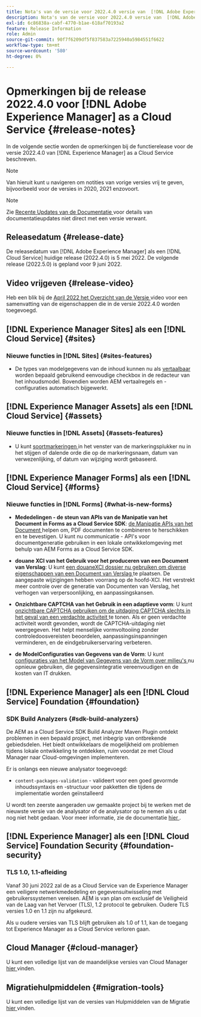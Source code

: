 ```yaml
---
title: Nota's van de versie voor 2022.4.0 versie van  [!DNL Adobe Experience Manager]  as a Cloud Service.
description: Nota's van de versie voor 2022.4.0 versie van  [!DNL Adobe Experience Manager]  as a Cloud Service.
exl-id: 6c86838a-cabf-4770-b1ae-618af70193a2
feature: Release Information
role: Admin
source-git-commit: 90f7f6209df5f837583a7225940a5984551f6622
workflow-type: tm+mt
source-wordcount: '580'
ht-degree: 0%

---
```


# Opmerkingen bij de release 2022.4.0 voor [!DNL Adobe Experience Manager] as a Cloud Service {#release-notes}

In de volgende sectie worden de opmerkingen bij de functierelease voor de versie 2022.4.0 van [!DNL Experience Manager] as a Cloud Service beschreven.

>[!NOTE]
>
>Van hieruit kunt u navigeren om notities van vorige versies vrij te geven, bijvoorbeeld voor de versies in 2020, 2021 enzovoort.

>[!NOTE]
>
>Zie [ Recente Updates van de Documentatie ](https://experienceleague.adobe.com/docs/experience-manager-release-information/aem-release-updates/doc-updates/documentation-updates.html?lang=nl-NL) voor details van documentatieupdates niet direct met een versie verwant.

## Releasedatum {#release-date}

De releasedatum van [!DNL Adobe Experience Manager] als een [!DNL Cloud Service] huidige release (2022.4.0) is 5 mei 2022.
De volgende release (2022.5.0) is gepland voor 9 juni 2022.

## Video vrijgeven {#release-video}

Heb een blik bij de [ April 2022 het Overzicht van de Versie ](https://video.tv.adobe.com/v/342612?quality=12) video voor een samenvatting van de eigenschappen die in de versie 2022.4.0 worden toegevoegd.

## [!DNL Experience Manager Sites] als een [!DNL Cloud Service] {#sites}

### Nieuwe functies in [!DNL Sites] {#sites-features}

* De types van modelgegevens van de inhoud kunnen nu als [ vertaalbaar ](/help/assets/content-fragments/content-fragments-models.md#properties) worden bepaald gebruikend eenvoudige checkbox in de redacteur van het inhoudsmodel. Bovendien worden AEM vertaalregels en -configuraties automatisch bijgewerkt.

## [!DNL Experience Manager Assets] als een [!DNL Cloud Service] {#assets}

### Nieuwe functies in [!DNL Assets] {#assets-features}

* U kunt [ soortmarkeringen ](/help/assets/organize-assets.md#use-tags-to-organize-assets) in het venster van de markeringsplukker nu in het stijgen of dalende orde die op de markeringsnaam, datum van verwezenlijking, of datum van wijziging wordt gebaseerd.


## [!DNL Experience Manager Forms] als een [!DNL Cloud Service] {#forms}

### Nieuwe functies in [!DNL Forms] {#what-is-new-forms}

* **Mededelingen - de steun van APIs van de Manipatie van het Document in Forms as a Cloud Service SDK**: [ de Manipatie APIs van het Document ](/help/forms/aem-forms-cloud-service-communications.md) helpen om, PDF documenten te combineren te herschikken en te bevestigen. U kunt nu communicatie - API&#39;s voor documentgeneratie gebruiken in een lokale ontwikkelomgeving met behulp van AEM Forms as a Cloud Service SDK.

* **douane XCI van het Gebruik voor het produceren van een Document van Verslag**: U kunt [ een douaneXCI dossier nu gebruiken om diverse eigenschappen van een Document van Verslag ](/help/forms/generate-document-of-record-for-non-xfa-based-adaptive-forms.md#use-a-custom-xci-file) te plaatsen. De aangepaste wijzigingen hebben voorrang op de hoofd-XCI. Het verstrekt meer controle over de generatie van Documenten van Verslag, het verhogen van verpersoonlijking, en aanpassingskansen.

* **Onzichtbare CAPTCHA van het Gebruik in een adaptieve vorm**: U kunt [ onzichtbare CAPTCHA gebruiken om de uitdaging CAPTCHA slechts in het geval van een verdachte activiteit ](/help/forms/captcha-adaptive-forms.md) te tonen. Als er geen verdachte activiteit wordt gevonden, wordt de CAPTCHA-uitdaging niet weergegeven. Het helpt menselijke vormvoltooiing zonder controledoosvereisten beoordelen, aanpassingsinspanningen verminderen, en de eindgebruikerservaring verbeteren.

* **de ModelConfiguraties van Gegevens van de Vorm**: U kunt [ configuraties van het Model van Gegevens van de Vorm over milieu&#39;s ](/help/forms/create-form-data-models.md#runmode-specific-context-aware-config) nu opnieuw gebruiken, die gegevensintegratie vereenvoudigen en de kosten van IT drukken.


## [!DNL Experience Manager] als een [!DNL Cloud Service] Foundation {#foundation}

### SDK Build Analyzers {#sdk-build-analyzers}

De AEM as a Cloud Service SDK Build Analyzer Maven Plugin ontdekt problemen in een bepaald project, met inbegrip van ontbrekende gebiedsdelen. Het biedt ontwikkelaars de mogelijkheid om problemen tijdens lokale ontwikkeling te ontdekken, ruim voordat ze met Cloud Manager naar Cloud-omgevingen implementeren.

Er is onlangs een nieuwe analysator toegevoegd:

* `content-packages-validation` - valideert voor een goed gevormde inhoudssyntaxis en -structuur voor pakketten die tijdens de implementatie worden geïnstalleerd

U wordt ten zeerste aangeraden uw gemaakte project bij te werken met de nieuwste versie van de analysator of de analysator op te nemen als u dat nog niet hebt gedaan. Voor meer informatie, zie de documentatie [ hier ](https://experienceleague.adobe.com/docs/experience-manager-core-components/using/developing/archetype/build-analyzer-maven-plugin.html?lang=nl-NL).

## [!DNL Experience Manager] als een [!DNL Cloud Service] Foundation Security {#foundation-security}

### TLS 1.0, 1.1-afleiding

Vanaf 30 juni 2022 zal de as a Cloud Service van de Experience Manager een veiligere netwerkmededeling en gegevensuitwisseling met gebruikerssystemen vereisen. AEM is van plan om exclusief de Veiligheid van de Laag van het Vervoer (TLS), 1.2 protocol te gebruiken. Oudere TLS versies 1.0 en 1.1 zijn nu afgekeurd.

Als u oudere versies van TLS blijft gebruiken als 1.0 of 1.1, kan de toegang tot Experience Manager as a Cloud Service verloren gaan.

## Cloud Manager {#cloud-manager}

U kunt een volledige lijst van de maandelijkse versies van Cloud Manager [ hier ](/help/implementing/cloud-manager/release-notes/current.md) vinden.

## Migratiehulpmiddelen {#migration-tools}

U kunt een volledige lijst van de versies van Hulpmiddelen van de Migratie [ hier ](/help/journey-migration/release-notes/release-notes-migration-tools-current.md) vinden.
